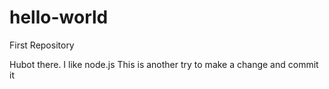 # hello-world
First Repository

Hubot there. I like node.js
This is another try to make a change and commit it
